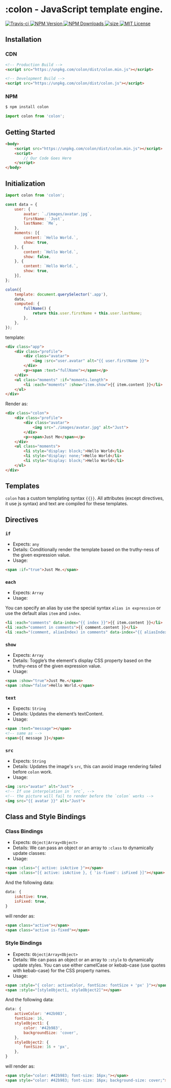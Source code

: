 <!-- ![Banner](./images/banner.png) -->

# :colon - JavaScript template engine.

<a href="https://travis-ci.org/colonjs/colon">
    <img src="https://travis-ci.org/colonjs/colon.svg?branch=master" alt="Travis-ci">
</a>
<a href="https://www.npmjs.com/package/colon">
    <img src="https://img.shields.io/npm/v/colon.svg" alt="NPM Version">
</a>
<a href="https://www.npmjs.com/package/colon">
    <img src="https://img.shields.io/npm/dt/colon.svg" alt="NPM Downloads">
</a>
<a href="javascript:;">
    <img src="https://img.shields.io/github/size/colonjs/colon/dist/colon.min.js.svg" alt="size">
</a>
<a href="https://github.com/colonjs/colon/blob/master/LICENSE">
    <img src="https://img.shields.io/github/license/colonjs/colon.svg" alt="MIT License">
</a>

## Installation

### CDN

```html
<!-- Production Build -->
<script src="https://unpkg.com/colon/dist/colon.min.js"></script>

<!-- Development Build -->
<script src="https://unpkg.com/colon/dist/colon.js"></script>
```

### NPM

```bash
$ npm install colon
```

```js
import colon from 'colon';
```

## Getting Started

```html
<body>
    <script src="https://unpkg.com/colon/dist/colon.min.js"></script>
    <script>
        // Our Code Goes Here
    </script>
</body>
```

## Initialization

```js
import colon from 'colon';

const data = {
    user: {
        avatar: `./images/avatar.jpg`,
        firstName: `Just`,
        lastName: `Me`,
    },
    moments: [{
        content: `Hello World.`,
        show: true,
    }, {
        content: `Hello World.`,
        show: false,
    }, {
        content: `Hello World.`,
        show: true,
    }],
};

colon({
    template: document.querySelector('.app'),
    data,
    computed: {
        fullName() {
            return this.user.firstName + this.user.lastName;
        },
    },
});
```

template:

```html
<div class="app">
    <div class="profile">
        <div class="avatar">
            <img :src="user.avatar" alt="{{ user.firstName }}">
        </div>
        <p><span :text="fullName"></span></p>
    </div>
    <ul class="moments" :if="moments.length">
        <li :each="moments" :show="item.show">{{ item.content }}</li>
    </ul>
</div>
```

Render as:

```html
<div class="colon">
    <div class="profile">
        <div class="avatar">
            <img src="./images/avatar.jpg" alt="Just">
        </div>
        <p><span>Just Me</span></p>
    </div>
    <ul class="moments">
        <li style="display: block;">Hello World</li>
        <li style="display: none;">Hello World</li>
        <li style="display: block;">Hello World</li>
    </ul>
</div>
```

## Templates

`colon` has a custom templating syntax `{{}}`. All attributes (except directives, it use js syntax) and text are compiled for these templates.

## Directives

### `if`

- Expects: `any`
- Details: Conditionally render the template based on the truthy-ness of the given expression value.
- Usage:

```html
<span :if="true">Just Me.</span>
```

### `each`

- Expects: `Array`
- Usage:

You can specify an alias by use the special syntax `alias in expression` or use the default alias `item` and `index`.

```html
<li :each="comments" data-index="{{ index }}">{{ item.content }}</li>
<li :each="comment in comments">{{ comment.content }}</li>
<li :each="(comment, aliasIndex) in comments" data-index="{{ aliasIndex }}">{{ comment.content }}</li>
```

### `show`

- Expects: `Array`
- Details: Toggle’s the element's display CSS property based on the truthy-ness of the given expression value.
- Usage:

```html
<span :show="true">Just Me.</span>
<span :show="false">Hello World.</span>
```

### `text`

- Expects: `String`
- Details: Updates the element’s textContent.
- Usage:

```html
<span :text="message"></span>
<!-- same as -->
<span>{{ message }}</span>
```

### `src`

- Expects: `String`
- Details: Updates the image's `src`, this can avoid image rendering failed before `colon` work.
- Usage:

```html
<img :src="avatar" alt="Just">
<!-- If use interpolation in `src`, -->
<!-- the picture will fail to render before the `colon` works -->
<img src="{{ avatar }}" alt="Just">
```

## Class and Style Bindings

### Class Bindings

- Expects: `Object|Array<Object>`
- Details: We can pass an object or an array to `:class` to dynamically update classes:
- Usage:

```html
<span :class="{ active: isActive }"></span>
<span :class="[{ active: isActive }, { 'is-fixed': isFixed }]"></span>
```

And the following data:

```js
data: {
    isActive: true,
    isFixed: true,
}
```

will render as:

```html
<span class="active"></span>
<span class="active is-fixed"></span>
```

### Style Bindings

- Expects: `Object|Array<Object>`
- Details: We can pass an object or an array to `:style` to dynamically update styles. You can use either camelCase or kebab-case (use quotes with kebab-case) for the CSS property names.
- Usage:

```html
<span :style="{ color: activeColor, fontSize: fontSize + 'px' }"></span>
<span :style="[styleObject1, styleObject2]"></span>
```

And the following data:

```js
data: {
    activeColor: '#42b983',
    fontSize: 16,
    styleObject1: {
        color: '#42b983',
        backgroundSize: 'cover',
    },
    styleObject2: {
        fontSize: 16 + 'px',
    },
}
```

will render as:

```html
<span style="color: #42b983; font-size: 16px;"></span>
<span style="color: #42b983; font-size: 16px; background-size: cover;"></span>
```
